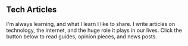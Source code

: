 ## Tech Articles
I'm always learning, and what I learn I like to share. I write articles on technology, the internet, and the huge role it plays in our lives. Click the button below to read guides, opinion pieces, and news posts.